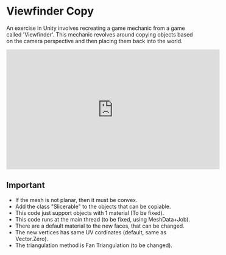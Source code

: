 # Viewfinder Copy

An exercise in Unity involves recreating a game mechanic from a game called 'Viewfinder'. This mechanic revolves around copying objects based on the camera perspective and then placing them back into the world.

<iframe width="560" height="315"
src="https://www.youtube.com/embed/k_lIQ2EZRH8" 
frameborder="0" 
allow="accelerometer; autoplay; encrypted-media; gyroscope; picture-in-picture" 
allowfullscreen title="Viewfinder Trailer"></iframe>

## Important
- If the mesh is not planar, then it must be convex.
- Add the class "Slicerable" to the objects that can be copiable.
- This code just support objects with 1 material (To be fixed).
- This code runs at the main thread (to be fixed, using MeshData+Job).
- There are a default material to the new faces, that can be changed.
- The new vertices has same UV cordinates (default, same as Vector.Zero).
- The triangulation method is Fan Triangulation (to be changed).
